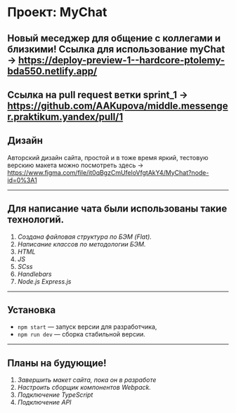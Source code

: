 # Проект: MyChat

Новый меседжер для общение с коллегами и близкими!
Ссылка для использование myChat -> https://deploy-preview-1--hardcore-ptolemy-bda550.netlify.app/
---
Ссылка на pull request ветки sprint_1 -> https://github.com/AAKupova/middle.messenger.praktikum.yandex/pull/1
---
## Дизайн
Авторский дизайн сайта, простой и в тоже время яркий, тестовую верскию макета можно посмотреть здесь -> https://www.figma.com/file/it0qBgzCmUfeloVfgtAkY4/MyChat?node-id=0%3A1

---

## Для написание чата были использованы такие технологий.

1. _Создана файловая структура по БЭМ (Flat)._
2. _Написание классов по методологии БЭМ._
3. _HTML_
4. _JS_
5. _SCss_
6. _Handlebars_
7. _Node.js Express.js_

---

## Установка

- `npm start` — запуск версии для разработчика,
- `npm run dev` — сборка стабильной версии.

---

## Планы на будующие!

1. _Завершить макет сайта, пока он в разработе_
2. _Настроить сборщик компонентов Webpack._
3. _Подключение TypeScript_
4. _Подключение API_






